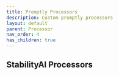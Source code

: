 ```yaml
---
title: Promptly Processors
description: Custom promptly processors
layout: default
parent: Processor
nav_order: 4
has_children: true
---
```


## StabilityAI Processors